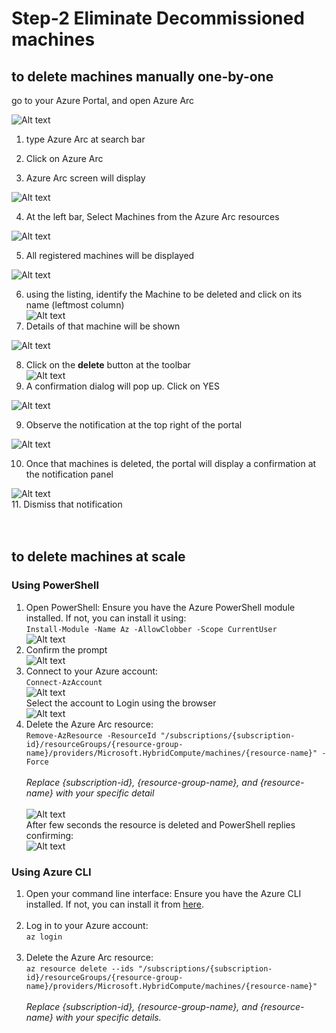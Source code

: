 # Step-2 Eliminate Decommissioned machines
## to delete machines manually one-by-one <br>

go to your Azure Portal, and open Azure Arc<br>

![Alt text](IMAGES/010_AzurePortal_SearchAzureArc.jpg "Search for Azure Arc")

1. type Azure Arc at search bar<br>
2. Click on Azure Arc<br>

3. Azure Arc screen will display<br>

![Alt text](IMAGES/011_AzureArc_LandingPage.jpg "Azure Arc Landing Page")
<br>

4. At the left bar, Select Machines from the Azure Arc resources<br>

![Alt text](IMAGES/012_AzureArcResources_Machines_menu.jpg "Azure Arc Resources - Machine - Menu option")
<br>

5. All registered machines will be displayed<br>

![Alt text](IMAGES/013_AzureArcResources_AllMachines.jpg "Azure Arc Resources - All Machines")
<br>

6. using the listing, identify the Machine to be deleted and click on its name (leftmost column) <br>
![Alt text](IMAGES/014_AzureArcResources_ClickOnMachinesToBeDeleted.jpg "Azure Arc Resources - Click on Machine")<br>
7. Details of that machine will be shown <br>

![Alt text](IMAGES/014_AzureArcResources_MachinesToBeDeleted.jpg "Azure Arc Resources - Delete Machine")
<br>

8. Click on the **delete** button at the toolbar<br>
![Alt text](IMAGES/014_AzureArcResources_MachinesToBeDeleted_DeleteButton.jpg "Azure Arc Resources - Click on Machine")<br>
9. A confirmation dialog will pop up. Click on YES<br>

![Alt text](IMAGES/015_AzureArcResources_ConfirmDeletion.jpg "Azure Arc Resources - Confirm Deletion")
<br>

9. Observe the notification at the top right of the portal<br>

![Alt text](IMAGES/016_AzureArcResources_DeletionNotification.jpg "Azure Arc Resources - Deletion Notification")
<br>

10. Once that machines is deleted, the portal will display a confirmation at the notification panel<br>

![Alt text](IMAGES/017_AzureArcResources_NotificationConfirmation.jpg "Azure Arc Resources - Notification Confirmation")
<br>
11. Dismiss that notification<br>
<br>
<br>
## to delete machines at scale <br>
### Using PowerShell<br>
1. Open PowerShell: Ensure you have the Azure PowerShell module installed. If not, you can install it using:<br>
`Install-Module -Name Az -AllowClobber -Scope CurrentUser`<br>
![Alt text](IMAGES/018_AzureArcResources_PowerShellInstallModule.jpg "Azure Arc Resources - PowerShell Module Installation")<br>
2. Confirm the prompt<br>
![Alt text](IMAGES/019_AzureArcResources_PowerShellInstallModuleConfirmationPrompt.jpg "Azure Arc Resources - Module Installation Confirmation Prompt")<br>
3. Connect to your Azure account:<br>
`Connect-AzAccount`<br>
![Alt text](IMAGES/020_AzureArcResources_PowerShellConnectToAzure.jpg "Azure Arc Resources - PowerShell Connect to Azure Account")<br>
Select the account to Login using the browser<br>
![Alt text](IMAGES/021_AzureArcResources_PowerShellSelectAccount.jpg "Azure Arc Resources - PowerShell Select the Account")<br>
4. Delete the Azure Arc resource:<br>
`Remove-AzResource -ResourceId "/subscriptions/{subscription-id}/resourceGroups/{resource-group-name}/providers/Microsoft.HybridCompute/machines/{resource-name}" -Force`<br>
<br>*Replace {subscription-id}, {resource-group-name}, and {resource-name} with your specific detail*<br><br>
![Alt text](IMAGES/022_AzureArcResources_PowerShellDeleteCommand.jpg "Azure Arc Resources - PowerShell Delete Command")<br>
After few seconds the resource is deleted and PowerShell replies confirming:<br>
![Alt text](IMAGES/023_AzureArcResources_PowerShellDeleteConfirmation.jpg "Azure Arc Resources - PowerShell Delete Confirmation")<br>

### Using Azure CLI<br>
1. Open your command line interface: Ensure you have the Azure CLI installed. If not, you can install it from [here](https://learn.microsoft.com/en-us/cli/azure/install-azure-cli-windows?tabs=azure-cli).<br><br>
2. Log in to your Azure account:<br>
`az login`<br><br>
3. Delete the Azure Arc resource:<br>
`az resource delete --ids "/subscriptions/{subscription-id}/resourceGroups/{resource-group-name}/providers/Microsoft.HybridCompute/machines/{resource-name}"`<br><br>
*Replace {subscription-id}, {resource-group-name}, and {resource-name} with your specific details.*<br>







